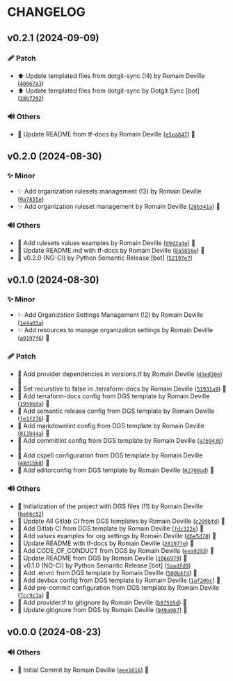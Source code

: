 <!-- markdownlint-disable-file -->
# CHANGELOG

## v0.2.1 (2024-09-09)

### 🩹 Patch

  * ⬆️ Update templated files from dotgit-sync (!4) by Romain Deville ([`40067a3`](https://framagit.org/rdeville-public/terraform/module-github-organization/-/commit/40067a39d2d9ab356484bd046dab719c143a8162))
  * ⬆️ Update templated files from dotgit-sync by Dotgit Sync [bot] ([`28b7292`](https://framagit.org/rdeville-public/terraform/module-github-organization/-/commit/28b729209479353814313d44db2a948ffd84e5c4))

### 🔊 Others

  * 📝 Update README from tf-docs by Romain Deville ([`e5ea847`](https://framagit.org/rdeville-public/terraform/module-github-organization/-/commit/e5ea8474c054c73e9f59e20b44ce7885ba71c368)) 🔏

## v0.2.0 (2024-08-30)

### ✨ Minor

  * ✨ Add organization rulesets management (!3) by Romain Deville ([`9a7855e`](https://framagit.org/rdeville-public/terraform/module-github-organization/-/commit/9a7855e59d1900db9b07773d410d054ce4476a6e))
  * ✨ Add organization ruleset management by Romain Deville ([`28b341a`](https://framagit.org/rdeville-public/terraform/module-github-organization/-/commit/28b341ae5bc36b3a78ecd09e70ec2f87d852088f)) 🔏

### 🔊 Others

  * 📝 Add rulesets values examples by Romain Deville ([`d9d3a4e`](https://framagit.org/rdeville-public/terraform/module-github-organization/-/commit/d9d3a4e35ec890ee6ff2b7a68b23ca36df72e5e6)) 🔏
  * 📝 Update README.md with tf-docs by Romain Deville ([`8a5816e`](https://framagit.org/rdeville-public/terraform/module-github-organization/-/commit/8a5816e25159690fb28c8344d3dfc4c5e46945e1)) 🔏
  * 🔖 v0.2.0 (NO-CI) by Python Semantic Release [bot] ([`52197e7`](https://framagit.org/rdeville-public/terraform/module-github-organization/-/commit/52197e796ce7d8523b8cf39436ca059e9df8d2b8))

## v0.1.0 (2024-08-30)

### ✨ Minor

  * ✨ Add Organization Settings Management (!2) by Romain Deville ([`1e4a03a`](https://framagit.org/rdeville-public/terraform/module-github-organization/-/commit/1e4a03abe79f562ff376db412858756e759f0530))
  * ✨ Add resources to manage organization settings by Romain Deville ([`a9197f6`](https://framagit.org/rdeville-public/terraform/module-github-organization/-/commit/a9197f6a5d7cb52cba44d0725ffef0813f8e6a1e)) 🔏

### 🩹 Patch

  * 📌 Add provider dependencies in versions.tf by Romain Deville ([`d3ed30e`](https://framagit.org/rdeville-public/terraform/module-github-organization/-/commit/d3ed30e56218e3b41689afd4d4e74dbfb44e8025)) 🔏
  * 🔧 Set recurstive to false in .terraform-docs by Romain Deville ([`51931a9`](https://framagit.org/rdeville-public/terraform/module-github-organization/-/commit/51931a94297dfb37c45870d1f1c25fdfb500102f)) 🔏
  * 🔧 Add terraform-docs config from DGS template by Romain Deville ([`195bbda`](https://framagit.org/rdeville-public/terraform/module-github-organization/-/commit/195bbdaecbbbad869e60229a0abc81fad8c2cebf)) 🔏
  * 🔧 Add semantic release config from DGS template by Romain Deville ([`fe1f276`](https://framagit.org/rdeville-public/terraform/module-github-organization/-/commit/fe1f2765fa08106174e0a030164fa67e0cafffc8)) 🔏
  * 🔧 Add markdownlint config from DGS template by Romain Deville ([`811b44a`](https://framagit.org/rdeville-public/terraform/module-github-organization/-/commit/811b44a312c1a0df77519f4f14962cd1f778b93a)) 🔏
  * 🔧 Add commitlint config from DGS template by Romain Deville ([`a7b9438`](https://framagit.org/rdeville-public/terraform/module-github-organization/-/commit/a7b94386631e97e9ac41bef4c00f5cf736d94dcd)) 🔏
  * 🔧 Add cspell configuration from DGS template by Romain Deville ([`48d1bb8`](https://framagit.org/rdeville-public/terraform/module-github-organization/-/commit/48d1bb82b910779516b17e2ec44e275c767ad95f)) 🔏
  * 🔧 Add editorconfig from DGS template by Romain Deville ([`02708ad`](https://framagit.org/rdeville-public/terraform/module-github-organization/-/commit/02708ad18c248767b1f77445ae2bca7a956265bb)) 🔏

### 🔊 Others

  * 🎉 Initialization of the project with DGS files (!1) by Romain Deville ([`be66c52`](https://framagit.org/rdeville-public/terraform/module-github-organization/-/commit/be66c52e497a542eb9e886dea3618fbd61d502af))
  * 👷 Update All Gitlab CI from DGS templates by Romain Deville ([`c209bfd`](https://framagit.org/rdeville-public/terraform/module-github-organization/-/commit/c209bfdf46bca7145bc8f1c1a357123d593b47d5)) 🔏
  * 👷 Add Gitlab CI from DGS template by Romain Deville ([`fdc322e`](https://framagit.org/rdeville-public/terraform/module-github-organization/-/commit/fdc322e35961e01e3cfddcf6b79cdcd8dcb8085b)) 🔏
  * 📝 Add values examples for org settings by Romain Deville ([`d6e5d70`](https://framagit.org/rdeville-public/terraform/module-github-organization/-/commit/d6e5d705136199b79b470d5e3b3540f61b8a78a7)) 🔏
  * 📝 Update README with tf-docs by Romain Deville ([`281977e`](https://framagit.org/rdeville-public/terraform/module-github-organization/-/commit/281977e500ab5d3a14bd5f125f0fa0e35336550c)) 🔏
  * 📝 Add CODE_OF_CONDUCT from DGS by Romain Deville ([`eea9293`](https://framagit.org/rdeville-public/terraform/module-github-organization/-/commit/eea92936fffd3e3006814d810821f9ef471c0446)) 🔏
  * 📝 Update README from DGS by Romain Deville ([`1066979`](https://framagit.org/rdeville-public/terraform/module-github-organization/-/commit/10669793ce909db6f7ad48fdaa4cce044bb25091)) 🔏
  * 🔖 v0.1.0 (NO-CI) by Python Semantic Release [bot] ([`5aadfd9`](https://framagit.org/rdeville-public/terraform/module-github-organization/-/commit/5aadfd9ef4d4ec5a1d2ce6321af42e5b40ac74c3))
  * 🔨 Add .envrc from DGS template by Romain Deville ([`500b4f4`](https://framagit.org/rdeville-public/terraform/module-github-organization/-/commit/500b4f41173fdb06c7b6a4934c3f523857ce79cd)) 🔏
  * 🔨 Add devbox config from DGS template by Romain Deville ([`1af20bc`](https://framagit.org/rdeville-public/terraform/module-github-organization/-/commit/1af20bc0c1ba1ec1120c00f2cbeac1aed634e997)) 🔏
  * 🔨 Add pre-commit configuration from DGS template by Romain Deville ([`7cc9c3a`](https://framagit.org/rdeville-public/terraform/module-github-organization/-/commit/7cc9c3a27db8fc0007f2a5c2867965b430703d50)) 🔏
  * 🙈 Add provider.tf to gitignore by Romain Deville ([`b875b5d`](https://framagit.org/rdeville-public/terraform/module-github-organization/-/commit/b875b5d01276b278292e1596ac4bfd7b17d909e7)) 🔏
  * 🙈 Update gitignore from DGS by Romain Deville ([`949a967`](https://framagit.org/rdeville-public/terraform/module-github-organization/-/commit/949a967a9513026fcbc8357daba71050a419bb91)) 🔏

## v0.0.0 (2024-08-23)

### 🔊 Others

  * 🎉 Initial Commit by Romain Deville ([`eee1616`](https://framagit.org/rdeville-public/terraform/module-github-organization/-/commit/eee16163f747a4006335b7d400272373727b6760)) 🔏
